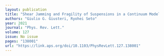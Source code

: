 ```yaml
---
layout: publication
title: "Shear Jamming and Fragility of Suspensions in a Continuum Model with Elastic Constraints"
authors: "Giulio G. Giusteri, Ryohei Seto"
year: 2021
journal: "Phys. Rev. Lett."
volume: 127
issue: No issue
pages: "138001"
url: "https://link.aps.org/doi/10.1103/PhysRevLett.127.138001"
---
```

